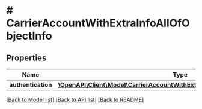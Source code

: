 # # CarrierAccountWithExtraInfoAllOfObjectInfo

## Properties

Name | Type | Description | Notes
------------ | ------------- | ------------- | -------------
**authentication** | [**\OpenAPI\Client\Model\CarrierAccountWithExtraInfoAllOfObjectInfoAuthentication**](CarrierAccountWithExtraInfoAllOfObjectInfoAuthentication.md) |  | [optional]

[[Back to Model list]](../../README.md#models) [[Back to API list]](../../README.md#endpoints) [[Back to README]](../../README.md)
